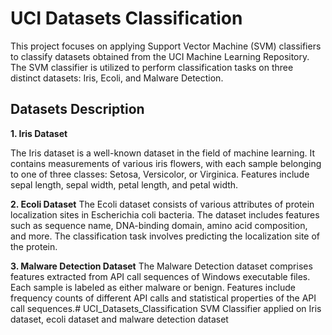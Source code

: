 # UCI Datasets Classification
This project focuses on applying Support Vector Machine (SVM) classifiers to classify datasets obtained from the UCI Machine Learning Repository. The SVM classifier is utilized to perform classification tasks on three distinct datasets: Iris, Ecoli, and Malware Detection.

## Datasets Description

**1. Iris Dataset**

The Iris dataset is a well-known dataset in the field of machine learning.
It contains measurements of various iris flowers, with each sample belonging to one of three classes: Setosa, Versicolor, or Virginica.
Features include sepal length, sepal width, petal length, and petal width.

**2. Ecoli Dataset**
The Ecoli dataset consists of various attributes of protein localization sites in Escherichia coli bacteria.
The dataset includes features such as sequence name, DNA-binding domain, amino acid composition, and more.
The classification task involves predicting the localization site of the protein.

**3. Malware Detection Dataset**
The Malware Detection dataset comprises features extracted from API call sequences of Windows executable files.
Each sample is labeled as either malware or benign.
Features include frequency counts of different API calls and statistical properties of the API call sequences.# UCI_Datasets_Classification
SVM Classifier applied on Iris dataset, ecoli dataset and malware detection dataset
